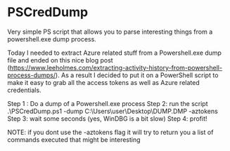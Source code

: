 # PSCredDump
Very simple PS script that allows you to parse interesting things from a powershell.exe dump process. 

Today I needed to extract Azure related stuff from a Powershell.exe dump file and ended on this nice blog post (https://www.leeholmes.com/extracting-activity-history-from-powershell-process-dumps/). As a result I decided to put it on a PowerShell script to make it easy to grab all the access tokens as well as Azure related credentials.

Step 1 : Do a dump of a Powershell.exe process
Step 2: run the script .\PSCredDump.ps1 -dump C:\Users\user\Desktop\DUMP.DMP -aztokens
Step 3: wait some seconds (yes, WinDBG is a bit slow)
Step 4: profit!


NOTE: if you dont use the -aztokens flag it will try to return you a list of commands executed that might be interesting
